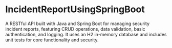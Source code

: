 # IncidentReportUsingSpringBoot
A RESTful API built with Java and Spring Boot for managing security incident reports, featuring CRUD operations, data validation, basic authentication, and logging. It uses an H2 in-memory database and includes unit tests for core functionality and security.
